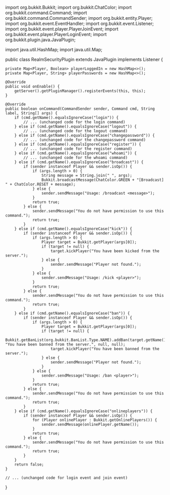 import org.bukkit.Bukkit;
import org.bukkit.ChatColor;
import org.bukkit.command.Command;
import org.bukkit.command.CommandSender;
import org.bukkit.entity.Player;
import org.bukkit.event.EventHandler;
import org.bukkit.event.Listener;
import org.bukkit.event.player.PlayerJoinEvent;
import org.bukkit.event.player.PlayerLoginEvent;
import org.bukkit.plugin.java.JavaPlugin;

import java.util.HashMap;
import java.util.Map;

public class RealmSecurityPlugin extends JavaPlugin implements Listener {

    private Map<Player, Boolean> playerLoggedIn = new HashMap<>();
    private Map<Player, String> playerPasswords = new HashMap<>();

    @Override
    public void onEnable() {
        getServer().getPluginManager().registerEvents(this, this);
    }

    @Override
    public boolean onCommand(CommandSender sender, Command cmd, String label, String[] args) {
        if (cmd.getName().equalsIgnoreCase("login")) {
            // ... (unchanged code for the login command)
        } else if (cmd.getName().equalsIgnoreCase("logout")) {
            // ... (unchanged code for the logout command)
        } else if (cmd.getName().equalsIgnoreCase("changepassword")) {
            // ... (unchanged code for the changepassword command)
        } else if (cmd.getName().equalsIgnoreCase("register")) {
            // ... (unchanged code for the register command)
        } else if (cmd.getName().equalsIgnoreCase("whoami")) {
            // ... (unchanged code for the whoami command)
        } else if (cmd.getName().equalsIgnoreCase("broadcast")) {
            if (sender instanceof Player && sender.isOp()) {
                if (args.length > 0) {
                    String message = String.join(" ", args);
                    Bukkit.broadcastMessage(ChatColor.GREEN + "[Broadcast] " + ChatColor.RESET + message);
                } else {
                    sender.sendMessage("Usage: /broadcast <message>");
                }
                return true;
            } else {
                sender.sendMessage("You do not have permission to use this command.");
                return true;
            }
        } else if (cmd.getName().equalsIgnoreCase("kick")) {
            if (sender instanceof Player && sender.isOp()) {
                if (args.length > 0) {
                    Player target = Bukkit.getPlayer(args[0]);
                    if (target != null) {
                        target.kickPlayer("You have been kicked from the server.");
                    } else {
                        sender.sendMessage("Player not found.");
                    }
                } else {
                    sender.sendMessage("Usage: /kick <player>");
                }
                return true;
            } else {
                sender.sendMessage("You do not have permission to use this command.");
                return true;
            }
        } else if (cmd.getName().equalsIgnoreCase("ban")) {
            if (sender instanceof Player && sender.isOp()) {
                if (args.length > 0) {
                    Player target = Bukkit.getPlayer(args[0]);
                    if (target != null) {
                        Bukkit.getBanList(org.bukkit.BanList.Type.NAME).addBan(target.getName(), "You have been banned from the server.", null, null);
                        target.kickPlayer("You have been banned from the server.");
                    } else {
                        sender.sendMessage("Player not found.");
                    }
                } else {
                    sender.sendMessage("Usage: /ban <player>");
                }
                return true;
            } else {
                sender.sendMessage("You do not have permission to use this command.");
                return true;
            }
        } else if (cmd.getName().equalsIgnoreCase("onlineplayers")) {
            if (sender instanceof Player && sender.isOp()) {
                for (Player onlinePlayer : Bukkit.getOnlinePlayers()) {
                    sender.sendMessage(onlinePlayer.getName());
                }
                return true;
            } else {
                sender.sendMessage("You do not have permission to use this command.");
                return true;
            }
        }
        return false;
    }

    // ... (unchanged code for login event and join event)
}
